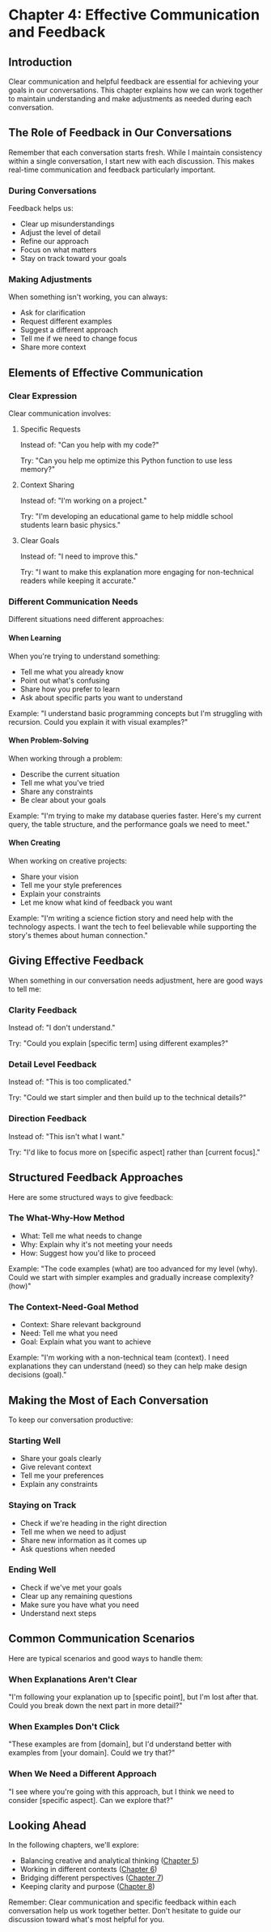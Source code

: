 # Chapter 4: Effective Communication and Feedback

## Introduction

Clear communication and helpful feedback are essential for achieving your goals in our conversations. This chapter explains how we can work together to maintain understanding and make adjustments as needed during each conversation.

## The Role of Feedback in Our Conversations

Remember that each conversation starts fresh. While I maintain consistency within a single conversation, I start new with each discussion. This makes real-time communication and feedback particularly important.

### During Conversations

Feedback helps us:

- Clear up misunderstandings
- Adjust the level of detail
- Refine our approach
- Focus on what matters
- Stay on track toward your goals

### Making Adjustments

When something isn't working, you can always:

- Ask for clarification
- Request different examples
- Suggest a different approach
- Tell me if we need to change focus
- Share more context

## Elements of Effective Communication

### Clear Expression

Clear communication involves:

1. Specific Requests

   Instead of: "Can you help with my code?"

   Try: "Can you help me optimize this Python function to use less memory?"

2. Context Sharing

   Instead of: "I'm working on a project."

   Try: "I'm developing an educational game to help middle school students learn basic physics."

3. Clear Goals

   Instead of: "I need to improve this."

   Try: "I want to make this explanation more engaging for non-technical readers while keeping it accurate."

### Different Communication Needs

Different situations need different approaches:

#### When Learning

When you're trying to understand something:

- Tell me what you already know
- Point out what's confusing
- Share how you prefer to learn
- Ask about specific parts you want to understand

Example:
"I understand basic programming concepts but I'm struggling with recursion. Could you explain it with visual examples?"

#### When Problem-Solving

When working through a problem:

- Describe the current situation
- Tell me what you've tried
- Share any constraints
- Be clear about your goals

Example:
"I'm trying to make my database queries faster. Here's my current query, the table structure, and the performance goals we need to meet."

#### When Creating

When working on creative projects:

- Share your vision
- Tell me your style preferences
- Explain your constraints
- Let me know what kind of feedback you want

Example:
"I'm writing a science fiction story and need help with the technology aspects. I want the tech to feel believable while supporting the story's themes about human connection."

## Giving Effective Feedback

When something in our conversation needs adjustment, here are good ways to tell me:

### Clarity Feedback

Instead of: "I don't understand."

Try: "Could you explain [specific term] using different examples?"

### Detail Level Feedback

Instead of: "This is too complicated."

Try: "Could we start simpler and then build up to the technical details?"

### Direction Feedback

Instead of: "This isn't what I want."

Try: "I'd like to focus more on [specific aspect] rather than [current focus]."

## Structured Feedback Approaches

Here are some structured ways to give feedback:

### The What-Why-How Method

- What: Tell me what needs to change
- Why: Explain why it's not meeting your needs
- How: Suggest how you'd like to proceed

Example:
"The code examples (what) are too advanced for my level (why). Could we start with simpler examples and gradually increase complexity? (how)"

### The Context-Need-Goal Method

- Context: Share relevant background
- Need: Tell me what you need
- Goal: Explain what you want to achieve

Example:
"I'm working with a non-technical team (context). I need explanations they can understand (need) so they can help make design decisions (goal)."

## Making the Most of Each Conversation

To keep our conversation productive:

### Starting Well

- Share your goals clearly
- Give relevant context
- Tell me your preferences
- Explain any constraints

### Staying on Track

- Check if we're heading in the right direction
- Tell me when we need to adjust
- Share new information as it comes up
- Ask questions when needed

### Ending Well

- Check if we've met your goals
- Clear up any remaining questions
- Make sure you have what you need
- Understand next steps

## Common Communication Scenarios

Here are typical scenarios and good ways to handle them:

### When Explanations Aren't Clear

"I'm following your explanation up to [specific point], but I'm lost after that. Could you break down the next part in more detail?"

### When Examples Don't Click

"These examples are from [domain], but I'd understand better with examples from [your domain]. Could we try that?"

### When We Need a Different Approach

"I see where you're going with this approach, but I think we need to consider [specific aspect]. Can we explore that?"

## Looking Ahead

In the following chapters, we'll explore:

- Balancing creative and analytical thinking ([Chapter 5](./chapter-5-balance.md))
- Working in different contexts ([Chapter 6](./chapter-6-contexts.md))
- Bridging different perspectives ([Chapter 7](./chapter-7-bridging.md))
- Keeping clarity and purpose ([Chapter 8](./chapter-8-clarity.md))

Remember: Clear communication and specific feedback within each conversation help us work together better. Don't hesitate to guide our discussion toward what's most helpful for you.
